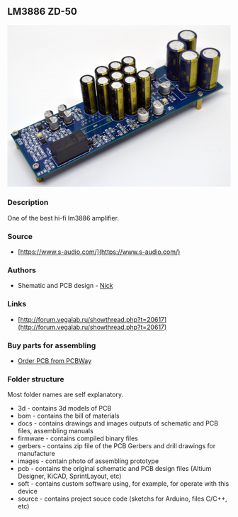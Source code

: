 ## LM3886 ZD-50

![lm3886-zd-50](./images/lm3886-zd-50.jpg)

### Description
One of the best hi-fi lm3886 amplifier.

### Source
- [https://www.s-audio.com/](https://www.s-audio.com/)

### Authors
- Shematic and PCB design - [Nick](http://forum.vegalab.ru/member.php?u=939)

### Links
- [http://forum.vegalab.ru/showthread.php?t=20617](http://forum.vegalab.ru/showthread.php?t=20617)

### Buy parts for assembling
- [Order PCB from PCBWay](https://www.pcbway.com/project/shareproject/lm3886_zd_50.html)

### Folder structure
Most folder names are self explanatory.
- 3d - contains 3d models of PCB
- bom - contains the bill of materials
- docs - contains drawings and images outputs of schematic and PCB files, assembling manuals
- firmware - contains compiled binary files
- gerbers - contains zip file of the PCB Gerbers and drill drawings for manufacture
- images - contain photo of assembling prototype
- pcb - contains the original schematic and PCB design files (Altium Designer,  KiCAD, SprintLayout, etc)
- soft - contains custom software using, for example, for operate with this device 
- source - contains project souce code (sketchs for Arduino, files C/C++, etc)